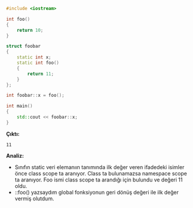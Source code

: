 ```CPP
#include <iostream>

int foo()
{
	return 10;
}

struct foobar
{
	static int x;
	static int foo()
	{
		return 11;
	}
};

int foobar::x = foo();

int main()
{
	std::cout << foobar::x;
}
```
**Çıktı:**
```
11
```
**Analiz:**
- Sınıfın static veri elemanıın tanımında ilk değer veren ifadedeki isimler önce class scope ta aranıyor. Class ta bulunamazsa namespace scope ta aranıyor. Foo ismi class scope ta arandığı için bulundu ve değeri 11 oldu.
- ::foo() yazsaydım global fonksiyonun geri dönüş değeri ile ilk değer vermiş olutdum.



